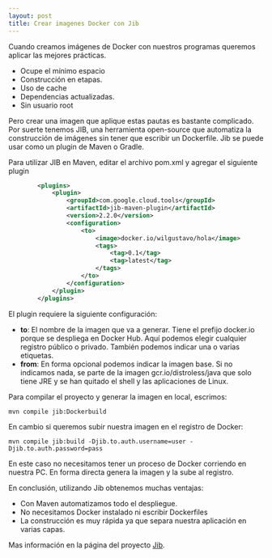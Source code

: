 ```yaml
---
layout: post
title: Crear imagenes Docker con Jib
---
```


Cuando creamos imágenes de Docker con nuestros programas queremos aplicar las mejores prácticas.

- Ocupe el mínimo espacio
- Construcción en etapas.
- Uso de cache
- Dependencias actualizadas.
- Sin usuario root

Pero crear una imagen que aplique estas pautas es bastante complicado. Por suerte tenemos JIB, una herramienta open-source que automatiza la construcción de imágenes sin tener que escribir un Dockerfile. Jib se puede usar como un plugin de Maven o Gradle.

Para utilizar JIB en Maven, editar el archivo pom.xml y agregar el siguiente plugin

```xml
		<plugins>
			<plugin>
				<groupId>com.google.cloud.tools</groupId>
				<artifactId>jib-maven-plugin</artifactId>
				<version>2.2.0</version>
				<configuration>
					<to>
						<image>docker.io/wilgustavo/hola</image>
						<tags>
							<tag>0.1</tag>
							<tag>latest</tag>
						</tags>
					</to>
				</configuration>
			</plugin>
		</plugins>
```

El plugin requiere la siguiente configuración:

- **to**: El nombre de la imagen que va a generar. Tiene el prefijo docker.io porque se despliega en Docker Hub. Aquí podemos elegir cualquier registro público o privado.
  También podemos indicar una o varias etiquetas.
- **from**: En forma opcional podemos indicar la imagen base. Si no indicamos nada, se parte de la imagen gcr.io/distroless/java que solo tiene JRE y se han quitado el shell y las aplicaciones de Linux.

Para compilar el proyecto y generar la imagen en local, escrimos:

```
mvn compile jib:Dockerbuild
```

En cambio si queremos subir nuestra imagen en el registro de Docker:

```
mvn compile jib:build -Djib.to.auth.username=user -Djib.to.auth.password=pass
```

En este caso no necesitamos tener un proceso de Docker corriendo en nuestra PC. En forma directa genera la imagen y la sube al registro.

En conclusión, utilizando Jib obtenemos muchas ventajas:

- Con Maven automatizamos todo el despliegue.
- No necesitamos Docker instalado ni escribir Dockerfiles
- La construcción es muy rápida ya que separa nuestra aplicación en varias capas.

Mas información en la página del proyecto [Jib](https://github.com/GoogleContainerTools/jib).
